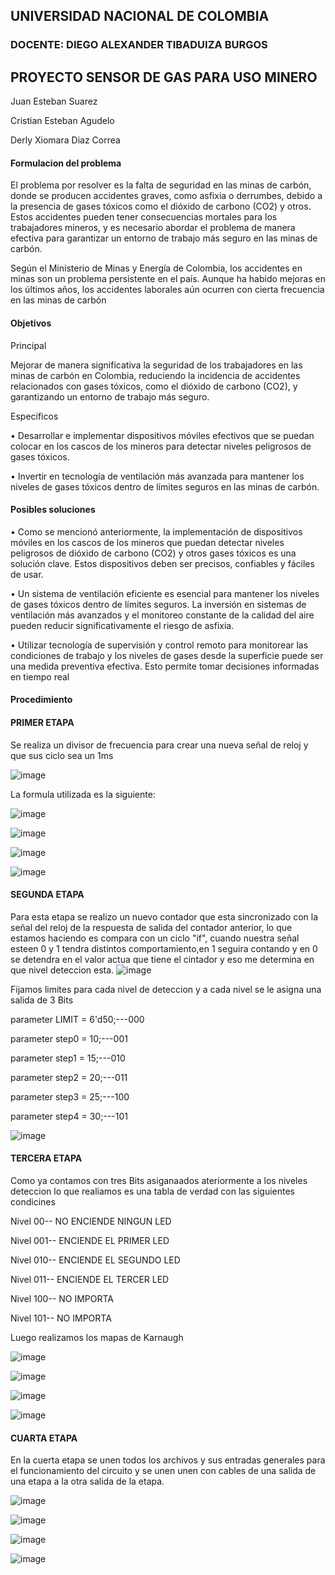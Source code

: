 ## UNIVERSIDAD NACIONAL DE COLOMBIA
### DOCENTE: DIEGO ALEXANDER TIBADUIZA BURGOS
## PROYECTO SENSOR DE GAS PARA USO MINERO
Juan Esteban Suarez

Cristian Esteban Agudelo

Derly Xiomara Diaz Correa

#### Formulacion del problema

El problema por resolver es la falta de seguridad en las minas de carbón, donde se producen 
accidentes graves, como asfixia o derrumbes, debido a la presencia de gases tóxicos como el 
dióxido de carbono (CO2) y otros. Estos accidentes pueden tener consecuencias mortales para los 
trabajadores mineros, y es necesario abordar el problema de manera efectiva para garantizar un 
entorno de trabajo más seguro en las minas de carbón.

Según el Ministerio de Minas y Energía de Colombia, los accidentes en minas son un problema 
persistente en el país. Aunque ha habido mejoras en los últimos años, los accidentes laborales aún 
ocurren con cierta frecuencia en las minas de carbón

#### Objetivos
Principal

Mejorar de manera significativa la seguridad de los trabajadores en las 
minas de carbón en Colombia, reduciendo la incidencia de accidentes relacionados con gases 
tóxicos, como el dióxido de carbono (CO2), y garantizando un entorno de trabajo más seguro.

Especificos 

• Desarrollar e implementar dispositivos móviles efectivos que se puedan colocar en los 
cascos de los mineros para detectar niveles peligrosos de gases tóxicos.

• Invertir en tecnología de ventilación más avanzada para mantener los niveles de gases 
tóxicos dentro de límites seguros en las minas de carbón.

#### Posibles soluciones 

• Como se mencionó anteriormente, la implementación de dispositivos móviles en los 
cascos de los mineros que puedan detectar niveles peligrosos de dióxido de carbono (CO2) 
y otros gases tóxicos es una solución clave. Estos dispositivos deben ser precisos, 
confiables y fáciles de usar.

• Un sistema de ventilación eficiente es esencial para mantener los niveles de gases tóxicos 
dentro de límites seguros. La inversión en sistemas de ventilación más avanzados y el 
monitoreo constante de la calidad del aire pueden reducir significativamente el riesgo de 
asfixia.

• Utilizar tecnología de supervisión y control remoto para monitorear las condiciones de 
trabajo y los niveles de gases desde la superficie puede ser una medida preventiva 
efectiva. Esto permite tomar decisiones informadas en tiempo real


#### Procedimiento

#### PRIMER ETAPA

Se realiza un divisor de frecuencia para crear una nueva señal de reloj y que sus ciclo sea un 1ms

![image](https://github.com/EstebanS-O/Digital-1/assets/143283768/a9d054c3-0975-495b-958c-b551cf0d2056)

La formula utilizada es la siguiente:

![image](https://github.com/EstebanS-O/Digital-1/assets/143283768/2991fe65-f7b9-4add-b9ba-b9dbf79461c9)

![image](https://github.com/EstebanS-O/Digital-1/assets/143283768/a256dbb7-61b5-4466-80f9-983ca4c4446e)

![image](https://github.com/EstebanS-O/Digital-1/assets/143283768/d1f3b3f8-b502-445e-86b4-f10a76d8a1e3)


![image](https://github.com/EstebanS-O/Digital-1/assets/143283768/79b16e5a-e452-4eef-b7f0-a85b7c5acd64)

#### SEGUNDA ETAPA

Para esta etapa se realizo un nuevo contador que esta sincronizado con la señal del reloj de la respuesta de salida del contador anterior, lo que estamos haciendo es compara con un ciclo "if", cuando nuestra señal esteen  0 y 1 tendra distintos comportamiento,en  1 seguira contando y en 0 se detendra en el valor actua que tiene el cintador y eso me determina en que nivel deteccion esta.
![image](https://github.com/EstebanS-O/Digital-1/assets/143283768/b4d97ea5-c8ba-4a6a-b819-6c95b6095ad4)

Fijamos limites para cada nivel de deteccion y a cada nivel se le asigna una salida de  3 Bits

parameter LIMIT = 6'd50;---000

parameter step0 = 10;---001

parameter step1 = 15;---010

parameter step2 = 20;---011

parameter step3 = 25;---100

parameter step4 = 30;---101



![image](https://github.com/EstebanS-O/Digital-1/assets/143283768/d3380cf2-90ab-4d81-9b08-48ad5ec13456)


#### TERCERA ETAPA

Como ya contamos con tres Bits asiganaados ateriormente  a los niveles deteccion lo que realiamos es una tabla de verdad con las siguientes condicines

Nivel 00-- NO ENCIENDE NINGUN LED

Nivel 001--  ENCIENDE EL PRIMER LED

Nivel 010--  ENCIENDE EL SEGUNDO  LED

Nivel 011-- ENCIENDE EL TERCER LED

Nivel 100-- NO IMPORTA

Nivel 101-- NO IMPORTA

Luego realizamos los mapas de Karnaugh 

![image](https://github.com/EstebanS-O/Digital-1/assets/143283768/3322b0f5-040d-4db6-9926-05889c4da1d4)


![image](https://github.com/EstebanS-O/Digital-1/assets/143283768/0666fa4e-1d76-45c6-a58f-bdec804347da)



![image](https://github.com/EstebanS-O/Digital-1/assets/143283768/1c8209a2-5ae6-4e68-8e38-7b5486e73007)


![image](https://github.com/EstebanS-O/Digital-1/assets/143283768/20c82591-b4f9-47dd-9e93-5de69a088752)


#### CUARTA ETAPA

En la cuerta etapa se unen todos los archivos y  sus entradas generales  para el funcionamiento del circuito y se unen unen con cables de una salida de una etapa a la otra salida de la etapa.



![image](https://github.com/EstebanS-O/Digital-1/assets/143283768/2d2dc56b-afcd-4f55-b25e-32f0ca5e4b9a)






![image](https://github.com/EstebanS-O/Digital-1/assets/143283768/ddb6a845-ebc6-432f-835d-8223c61814fc)




![image](https://github.com/EstebanS-O/Digital-1/assets/143283768/adb00809-4d47-4f86-b138-8dbc830c81aa)


![image](https://github.com/EstebanS-O/Digital-1/assets/143283768/78f14324-9411-4051-bbb1-63d7ae9f4fed)



